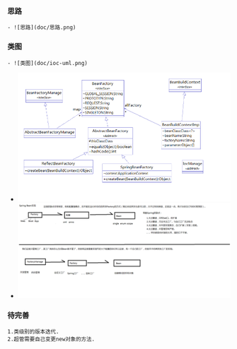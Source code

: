 ### 思路
    - ![思路](doc/思路.png)
### 类图
    - ![类图](doc/ioc-uml.png)
- ![类图](doc/ioc-uml.png)  
- ![类图](doc/思路.png)    
### 待完善
    1.类级别的版本迭代.
    2.超管需要自己变更new对象的方法.    